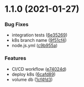 # 1.1.0 (2021-01-27)


### Bug Fixes

* integration tests ([6e35269](https://github.com/fafagorg/products/commit/6e352691a183bb7376368240bf1fead4b7970a65))
* k8s branch name ([9f51cf4](https://github.com/fafagorg/products/commit/9f51cf45eb429de516300eabb0627b0a9112086e))
* node.js.yml ([c9b955a](https://github.com/fafagorg/products/commit/c9b955adecd6747d593c49024eebc214d7bfcb6e))


### Features

* CI/CD workflow ([e74024d](https://github.com/fafagorg/products/commit/e74024d51038cbfddfc28688309e10930d10ae75))
* deploy k8s ([6cafd89](https://github.com/fafagorg/products/commit/6cafd89688f6940bee5d8c08e78cd8c1ff8b4b4e))
* volume db ([1cf4fd3](https://github.com/fafagorg/products/commit/1cf4fd373319b27326a167da642b18b0d5bc6fb4))



